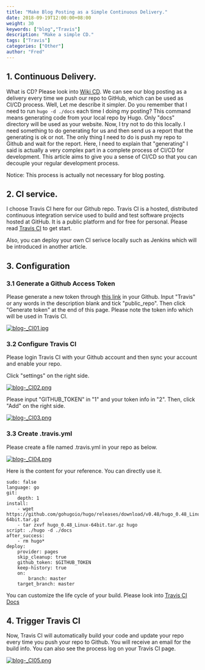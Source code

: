 ```yaml
---
title: "Make Blog Posting as a Simple Continuous Delivery."
date: 2018-09-19T12:00:00+08:00
weight: 30
keywords: ["blog","Travis"]
description: "Make a simple CD."
tags: ["Travis"]
categories: ["Other"]
author: "Fred"
---
```


## 1. Continuous Delivery.

What is CD? Please look into [Wiki CD](https://en.wikipedia.org/wiki/Continuous_delivery).
We can see our blog posting as a delivery every time we push our repo to GitHub, which can be used as CI/CD process. Well, Let me describe it simpler. Do you remember that I need to run `hugo -d ./docs` each time I doing my posting? This command means generating code from your local repo by Hugo. Only "docs" directory will be used as your website. Now, I try not to do this locally. I need something to do generating for us and then send us a report that the generating is ok or not. The only thing I need to do is push my repo to Github and wait for the report. Here, I need to explain that "generating" I said is actually a very complex part in a complete process of CI/CD for development. This article aims to give you a sense of CI/CD so that you can decouple your regular development process.

Notice: This process is actually not necessary for blog posting.

## 2. CI service.

I choose Travis CI here for our Github repo. Travis CI is a hosted, distributed continuous integration service used to build and test software projects hosted at GitHub. It is a public platform and for free for personal. Please read [Travis CI](https://docs.travis-ci.com/user/getting-started#to-get-started-with-travis-ci)  to get start.

Also, you can deploy your own CI serivce locally such as Jenkins which will be introduced in another article.

## 3. Configuration

### 3.1 Generate a Github Access Token

Please generate a new token through [this link](https://github.com/settings/tokens/new) in your Github. Input "Travis" or any words in the description blank and tick "public_repo". Then click "Generate token" at the end of this page. Please note the token info which will be used in Travis CI.

[![blog-_CI01.jpg](https://i.postimg.cc/L6r6jdH5/blog-_CI01.jpg)](https://postimg.cc/PPQjkRvn)

### 3.2 Configure Travis CI

Please login Travis CI with your Github account and then sync your account and enable your repo.

Click "settings" on the right side.

[![blog-_CI02.png](https://i.postimg.cc/L6d81K4X/blog-_CI02.png)](https://postimg.cc/Z0cSGQdt)

Please input "GITHUB_TOKEN" in "1" and your token info in "2". Then, click "Add" on the right side.

[![blog-_CI03.png](https://i.postimg.cc/TwDXd1Dc/blog-_CI03.png)](https://postimg.cc/cg0zTsTK)

### 3.3 Create .travis.yml

Please create a file named .travis.yml in your repo as below.

[![blog-_CI04.png](https://i.postimg.cc/05YLcLdr/blog-_CI04.png)](https://postimg.cc/c6J9JkzN)

Here is the content for your reference. You can directly use it.

```
sudo: false
language: go
git:
    depth: 1
install:
    - wget https://github.com/gohugoio/hugo/releases/download/v0.48/hugo_0.48_Linux-64bit.tar.gz
    - tar zxvf hugo_0.48_Linux-64bit.tar.gz hugo
script: ./hugo -d ./docs
after_success:
    - rm hugo*
deploy:
    provider: pages
    skip_cleanup: true
    github_token: $GITHUB_TOKEN
    keep-history: true
    on:
        branch: master
    target_branch: master
```

You can customize the life cycle of your build. Please look into [Travis CI Docs](https://docs.travis-ci.com/user/customizing-the-build/)

## 4. Trigger Travis CI

Now, Travis CI will automatically build your code and update your repo every time you push your repo to Github. You will receive an email for the build info. You can also see the process log on your Travis CI page.

[![blog-_CI05.png](https://i.postimg.cc/rsRbGPJC/blog-_CI05.png)](https://postimg.cc/WqjXTSxh)
